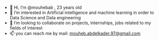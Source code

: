 - 👋 Hi, I’m @mouhebab , 23 years old 
- 👀 I’m interested in Artificial intelligence and machine learning in order to Data Science and Data engineering 
- 💞️ I’m looking to collaborate on projects, internships, jobs related to my fields of interest 
- 📫 you can reach me by mail: mouheb.abdelkader.97@gmail.com
